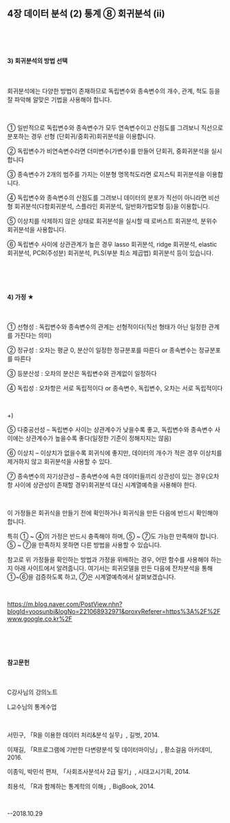 ## 4장 데이터 분석 (2) 통계 ⑧ 회귀분석 (ii)

​     

​ 

#### 3) 회귀분석의 방법 선택

​ 

회귀분석에는 다양한 방법이 존재하므로 독립변수와 종속변수의 개수, 관계, 척도 등을 잘 파악해 알맞은 기법을 사용해야 합니다.

​     

① 일반적으로 독립변수와 종속변수가 모두 연속변수이고 산점도를 그려보니 직선으로 분포하는 경우 선형 (단회귀/중회귀)회귀분석을 이용합니다.

② 독립변수가 비연속변수라면 더미변수(가변수)를 만들어 단회귀, 중회귀분석을 실시합니다

③ 종속변수가 2개의 범주를 가지는 이분형 명목척도라면 로지스틱 회귀분석을 이용합니다.

④ 독립변수와 종속변수의 산점도를 그려보니 데이터의 분포가 직선이 아니라면 비선형 회귀분석(다항회귀분석, 스플라인 회귀분석, 일반화가법모형 등)을 이용합니다.

⑤ 이상치를 삭제하지 않은 상태로 회귀분석을 실시할 때 로버스트 회귀분석, 분위수 회귀분석을 사용합니다.

⑥ 독립변수 사이에 상관관계가 높은 경우 lasso 회귀분석, ridge 회귀분석, elastic 회귀분석, PCR(주성분) 회귀분석, PLS(부분 최소 제곱법) 회귀분석 등이 있습니다.

​     

​ 

#### 4) 가정 ★

​ 

① 선형성 : 독립변수와 종속변수의 관계는 선형적이다(직선 형태가 아닌 일정한 관계를 가진다는 의미)

② 정규성 : 오차는 평균 0, 분산이 일정한 정규분포를 따른다 or 종속변수는 정규분포를 따른다

③ 등분산성 : 오차의 분산은 독립변수와 관계없이 일정하다

④ 독립성 : 오차항은 서로 독립적이다 or 종속변수, 독립변수, 오차는 서로 독립적이다

​     

+)

⑤ 다중공선성 – 독립변수 사이는 상관계수가 낮을수록 좋고, 독립변수와 종속변수 사이에는 상관계수가 높을수록 좋다(일정한 기준이 정해지지는 않음)

⑥ 이상치 – 이상치가 없을수록 회귀식에 좋지만, 데이터의 개수가 적은 경우 이상치를 제거하지 않고 회귀분석을 사용할 수 있다.

⑦ 종속변수의 자기상관성 – 종속변수에 속한 데이터들끼리 상관성이 있는 경우(오차항 사이에 상관성이 존재할 경우)회귀분석 대신 시계열예측을 사용해야 한다.

​ 

이 가정들은 회귀식을 만들기 전에 확인하거나 회귀식을 만든 다음에 반드시 확인해야 합니다.

특히 ① ~ ④의 가정은 반드시 충족해야 하며, ⑤ ~ ⑦도 가능한 만족해야 합니다. ⑤ ~ ⑦을 만족하지 못하면 다른 방법을 사용할 수 있습니다.

참고로 위 가정들을 확인하는 방법과 가정을 위배하는 경우, 어떤 함수를 사용해야 하는지 아래 사이트에서 알려줍니다. 여기서는 회귀모델을 만든 다음에 잔차분석을 통해 ①~⑥을 검증하도록 하고, ⑦은 시계열예측에서 살펴보겠습니다.

​ 

https://m.blog.naver.com/PostView.nhn?blogId=yoosunbi&logNo=221068932971&proxyReferer=https%3A%2F%2Fwww.google.co.kr%2F

​ 

​ 

#### 참고문헌

​     

C강사님의 강의노트

L교수님의 통계수업

​     

서민구, 「R을 이용한 데이터 처리&분석 실무」, 길벗, 2014.

이재길, 「R프로그램에 기반한 다변량분석 및 데이터마이닝」, 황소걸음 아카데미, 2016.

이종익, 박민석 편저, 「사회조사분석사 2급 필기」, 시대고시기획, 2014.

최용석, 「R과 함께하는 통계학의 이해」, BigBook, 2014.

​ 

--2018.10.29
